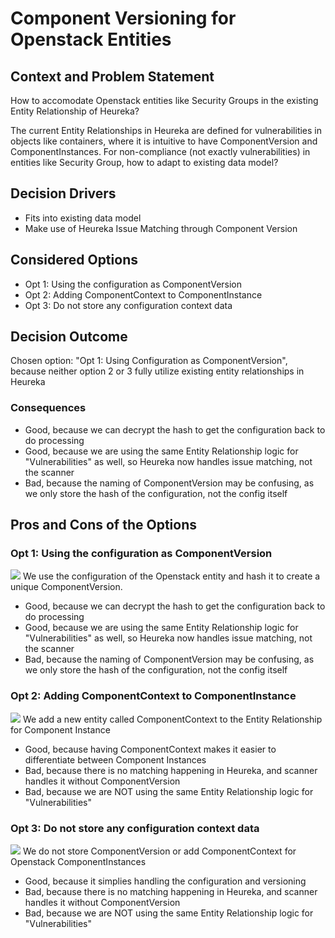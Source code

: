 # Component Versioning for Openstack Entities

## Context and Problem Statement

How to accomodate Openstack entities like Security Groups in the existing Entity Relationship of Heureka? 

The current Entity Relationships in Heureka are defined for vulnerabilities in objects like containers, where it is intuitive to have ComponentVersion and ComponentInstances. For non-compliance (not exactly vulnerabilities) in entities like Security Group, how to adapt to existing data model?

## Decision Drivers

* Fits into existing data model 
* Make use of Heureka Issue Matching through Component Version

## Considered Options

* Opt 1: Using the configuration as ComponentVersion
* Opt 2: Adding ComponentContext to ComponentInstance
* Opt 3: Do not store any configuration context data

## Decision Outcome

Chosen option: "Opt 1: Using Configuration as ComponentVersion", because neither option 2 or 3 fully utilize existing entity relationships in Heureka

### Consequences

* Good, because we can decrypt the hash to get the configuration back to do processing
* Good, because we are using the same Entity Relationship logic for "Vulnerabilities" as well, so Heureka now handles issue matching, not the scanner
* Bad, because the naming of ComponentVersion may be confusing, as we only store the hash of the configuration, not the config itself


## Pros and Cons of the Options

### Opt 1: Using the configuration as ComponentVersion
![](../images/components-for-policy-scanning-opt1.png)
We use the configuration of the Openstack entity and hash it to create a unique ComponentVersion.

* Good, because we can decrypt the hash to get the configuration back to do processing
* Good, because we are using the same Entity Relationship logic for "Vulnerabilities" as well, so Heureka now handles issue matching, not the scanner
* Bad, because the naming of ComponentVersion may be confusing, as we only store the hash of the configuration, not the config itself

### Opt 2: Adding ComponentContext to ComponentInstance
![](../images/components-for-policy-scanning-opt2.png)
We add a new entity called ComponentContext to the Entity Relationship for Component Instance

* Good, because having ComponentContext makes it easier to differentiate between Component Instances
* Bad, because there is no matching happening in Heureka, and scanner handles it without ComponentVersion
* Bad, because we are NOT using the same Entity Relationship logic for "Vulnerabilities"

### Opt 3: Do not store any configuration context data
![](../images/components-for-policy-scanning-opt3.png)
We do not store ComponentVersion or add ComponentContext for Openstack ComponentInstances

* Good, because it simplies handling the configuration and versioning
* Bad, because there is no matching happening in Heureka, and scanner handles it without ComponentVersion
* Bad, because we are NOT using the same Entity Relationship logic for "Vulnerabilities"

